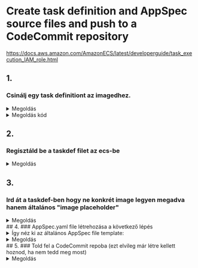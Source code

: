 # Create task definition and AppSpec source files and push to a CodeCommit repository

https://docs.aws.amazon.com/AmazonECS/latest/developerguide/task_execution_IAM_role.html

## 1. 
### Csinálj egy task definitiont az imagedhez.
<details>
  <summary>Megoldás</summary>

  ```
  Kell egy taskdef.json file. Image-nek, add meg az image nevet, pl: nginx.

  Javaslom aki ismeri a vi-t használja azt, de a vim,nano és bármi más is ugyan úgy jó.
  ```
</details>
<details>
  <summary>Megoldás kód</summary>

  ```
  fontos!:az acclount ID-t írd át!
  
  {
    "executionRoleArn": "arn:aws:iam::account_ID:role/ecsTaskExecutionRole",
    "containerDefinitions": [
        {
            "name": "sample-website",
            "image": "nginx",
            "essential": true,
            "portMappings": [
                {
                    "hostPort": 80,
                    "protocol": "tcp",
                    "containerPort": 80
                }
            ]
        }
    ],
    "requiresCompatibilities": [
        "FARGATE"
    ],
    "networkMode": "awsvpc",
    "cpu": "256",
    "memory": "512",
    "family": "ecs-demo"
  }
  ```
</details>

## 2. 
### Regisztáld be a taskdef filet az ecs-be
<details>
  <summary>Megoldás</summary>

  ```
  megjegyzés: az hogy "file://" az KELL oda, és nyilván ha kell adjunk meg hosszabb elérési utat.

  aws ecs register-task-definition --cli-input-json file://taskdef.json
  ```
</details>

## 3. 
### Ird át a taskdef-ben hogy ne konkrét image legyen megadva hanem általános "image placeholder"
<details>
  <summary>Megoldás</summary>

  ```
  {
    "executionRoleArn": "arn:aws:iam::account_ID:role/ecsTaskExecutionRole",
    "containerDefinitions": [
        {
            "name": "sample-website",
            "image": "<IMAGE1_NAME>",
            "essential": true,
            "portMappings": [
                {
                    "hostPort": 80,
                    "protocol": "tcp",
                    "containerPort": 80
                }
            ]
        }
    ],
    "requiresCompatibilities": [
        "FARGATE"
    ],
    "networkMode": "awsvpc",
    "cpu": "256",
    "memory": "512",
    "family": "ecs-demo"
}
  ```
</details>
## 4. 
### AppSpec.yaml file létrehozása a következő lépés
<details>
  <summary>Így néz ki az általános AppSpec file template:</summary>

  ```
version: 0.0
Resources:
  - TargetService:
      Type: AWS::ECS::Service
      Properties:
        TaskDefinition: "task-definition-ARN"
        LoadBalancerInfo:
          ContainerName: "container-name"
          ContainerPort: container-port-number
# Optional properties
        PlatformVersion: "LATEST"
        NetworkConfiguration:
            AwsvpcConfiguration:
              Subnets: ["subnet-name-1", "subnet-name-2"]
              SecurityGroups: ["security-group"]
              AssignPublicIp: "ENABLED"
Hooks:
- BeforeInstall: "BeforeInstallHookFunctionName"
- AfterInstall: "AfterInstallHookFunctionName"
- AfterAllowTestTraffic: "AfterAllowTestTrafficHookFunctionName"
- BeforeAllowTraffic: "BeforeAllowTrafficHookFunctionName"
- AfterAllowTraffic: "AfterAllowTrafficHookFunctionName"
  ```
</details>
<details>
  <summary>Megoldás</summary>

  ```
  version: 0.0
  Resources:
    - TargetService:
        Type: AWS::ECS::Service
        Properties:
          TaskDefinition: <TASK_DEFINITION>
          LoadBalancerInfo:
            ContainerName: "sample-website"
            ContainerPort: 80
  ```
</details>
## 5. 
### Told fel a CodeCommit repoba (ezt elvileg már létre kellett hoznod, ha nem tedd meg most)
<details>
  <summary>Megoldás</summary>

  ```

  Én manuálisan felmásolnám ctrl c + ctrl v módszerrel

  ```
</details>
